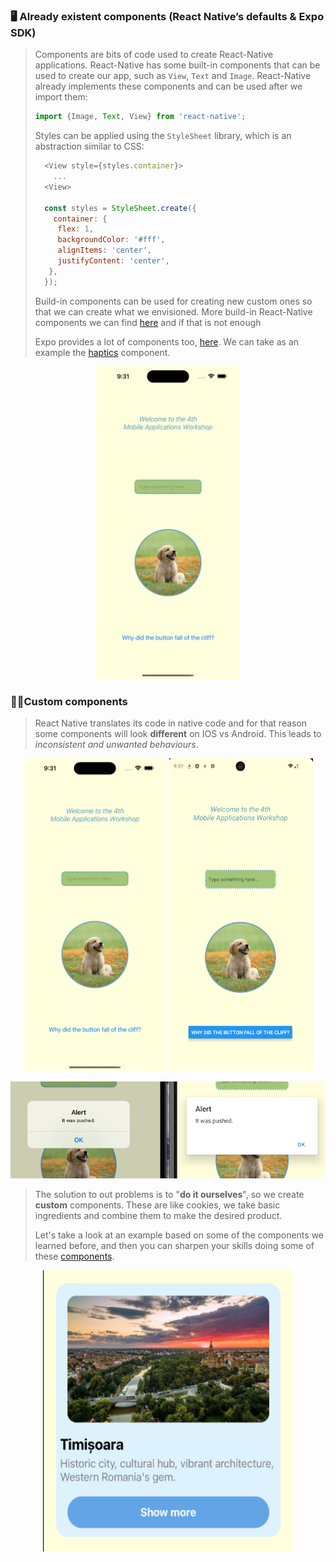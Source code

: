 ### 🖥️ Already existent components (React Native’s defaults & Expo SDK)

> Components are bits of code used to create React-Native applications. React-Native has some built-in components that can be used to create our app, such as `View`, `Text` and `Image`. React-Native already implements these components and can be used after we import them:
> ``` js
> import {Image, Text, View} from 'react-native';
> ```
> Styles can be applied using the `StyleSheet` library, which is an abstraction similar to CSS:
> ```js
>   <View style={styles.container}>
>     ...
>   <View>
> 
>   const styles = StyleSheet.create({
>     container: {
>      flex: 1,
>      backgroundColor: '#fff',
>      alignItems: 'center',
>      justifyContent: 'center',
>    },
>   });
> ```
> Build-in components can be used for creating new custom ones so that we can create what we envisioned. More build-in React-Native components we can find [here](https://reactnative.dev/docs/intro-react-native-components) and if that is not enough 
> 
> Expo provides a lot of components too, [here](https://docs.expo.dev/versions/latest/). We can take as an example the [haptics](https://docs.expo.dev/versions/latest/sdk/haptics/) component.

<p align="center">
<img src="./readme_images/ios_basic_components.png" width="230" height="500">
</p>

### 👨‍💻Custom components

> React Native translates its code in native code and for that reason some components will look **different** on IOS vs Android. This leads to *inconsistent and unwanted behaviours*.

<p align="center">
<img src="./readme_images/ios_basic_components.png" width="230" height="500">
<img src="./readme_images/android_basic_components.png" width="230" height="500">
</p>

<p align="center">
<img src="./readme_images/difference.png">
</p>

> The solution to out problems is to "**do it ourselves**", so we create **custom** components. These are like cookies, we take basic ingredients and combine them to make the desired product. 
> 
> Let's take a look at an example based on some of the components we learned before, and then you can sharpen your skills doing some of these [components](https://dbeles.notion.site/Custom-components-e8657f810ada41af829a0a56910b095f).

<p align="center">
<img src="./readme_images/kcomponent.png" height="450" width="400">
</p>
